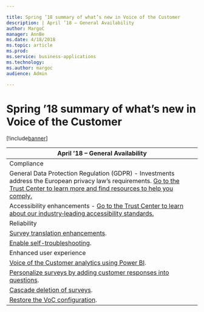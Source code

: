 ```yaml
---

title: Spring ’18 summary of what’s new in Voice of the Customer
description: | April ’18 – General Availability                                                                                                                                                                                                                              | |---------------------------------------------------------------------------------------------------------------------------------------------------------------------------------------------------------------------------------------------------------------| | Compliance                                                                                                                                                                                                                                                    | | General Data Protection Regulation (GDPR) - Investments address the European privacy law’s requirements.
author: MargoC
manager: AnnBe
ms.date: 4/18/2018
ms.topic: article
ms.prod: 
ms.service: business-applications
ms.technology: 
ms.author: margoc
audience: Admin

---
```

#  Spring ’18 summary of what’s new in Voice of the Customer




[!include[banner](../../../includes/banner.md)]

| April ’18 – General Availability                                                                                                                                                                                                                              |
|---------------------------------------------------------------------------------------------------------------------------------------------------------------------------------------------------------------------------------------------------------------|
| Compliance                                                                                                                                                                                                                                                    |
| General Data Protection Regulation (GDPR) - Investments address the European privacy law’s requirements. [Go to the Trust Center to learn more and find resources to help you comply.](https://www.microsoft.com/en-us/TrustCenter/Privacy/gdpr/default.aspx) |
| Accessibility enhancements - [Go to the Trust Center to learn about our industry‑leading accessibility standards.](https://www.microsoft.com/en-us/trustcenter/compliance/accessibility)                                                                      |
| Reliability                                                                                                                                                                                                                                                   |
| [Survey translation enhancements](survey-translation-enhancements.md).                                                                                                                                                                                         |
| [Enable self-troubleshooting](_Enable_self-troubleshooting).                                                                                                                                                                                                 |
| Enhanced user experience                                                                                                                                                                                                                                      |
| [Voice of the Customer analytics using Power BI](voice-the-customer-analytics-using-power-bi.md).                                                                                                                                                                                             |
| [Personalize surveys by adding customer responses into questions](personalize-surveys-by-dynamically-adding-customer-responses-into-questions.md).                                                                                                                                                                  |
| [Cascade deletion of surveys](cascade-deletion-surveys.md).                                                                                                                                                                                                         |
| [Restore the VoC configuration](restore-configuration-voice-the-customer.md).                                                                                                                                                                                                  |
